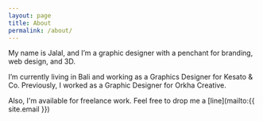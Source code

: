 ```yaml
---
layout: page
title: About
permalink: /about/
---
```


My name is Jalal, and I’m a graphic designer with a penchant for branding, web design, and 3D. 

I’m currently living in Bali and working as a Graphics Designer for Kesato & Co. Previously, I worked as a Graphic Designer for Orkha Creative.

Also, I'm available for freelance work. Feel free to drop me a [line](mailto:{{ site.email }})